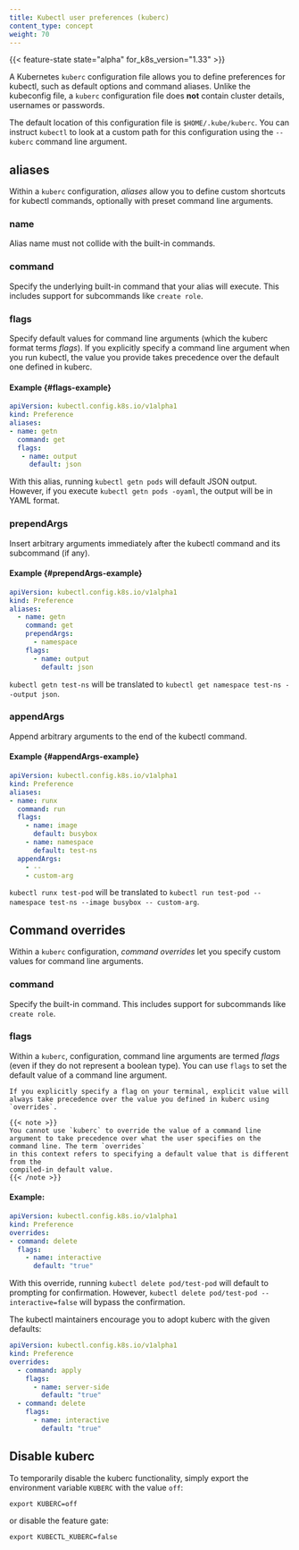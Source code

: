 ```yaml
---
title: Kubectl user preferences (kuberc)
content_type: concept
weight: 70
---
```


{{< feature-state state="alpha" for_k8s_version="1.33" >}}

A Kubernetes `kuberc` configuration file allows you to define preferences for kubectl, such as default options and command aliases.
Unlike the kubeconfig file, a `kuberc` configuration file does **not** contain cluster details, usernames or passwords.

The default location of this configuration file is `$HOME/.kube/kuberc`. 
You can instruct `kubectl` to look at a custom path for this configuration using the `--kuberc` command line argument.  

## aliases

Within a `kuberc` configuration, _aliases_ allow you to define custom shortcuts
for kubectl commands, optionally with preset command line arguments.

### name

Alias name must not collide with the built-in commands. 

### command

Specify the underlying built-in command that your alias will execute. This includes support for subcommands like `create role`.

### flags

Specify default values for command line arguments (which the kuberc format terms _flags_). 
If you explicitly specify a command line argument when you run kubectl, the value you provide takes precedence over the default one defined in kuberc. 

#### Example  {#flags-example}

```yaml
apiVersion: kubectl.config.k8s.io/v1alpha1
kind: Preference
aliases:
- name: getn
  command: get
  flags:
   - name: output
     default: json
```

With this alias, running `kubectl getn pods` will default JSON output. However, if you execute `kubectl getn pods -oyaml`, the output will be in YAML format.

### prependArgs

Insert arbitrary arguments immediately after the kubectl command and its subcommand (if any).

#### Example {#prependArgs-example}

```yaml
apiVersion: kubectl.config.k8s.io/v1alpha1
kind: Preference
aliases:
  - name: getn
    command: get
    prependArgs:
      - namespace
    flags:
      - name: output
        default: json
```

`kubectl getn test-ns` will be translated to `kubectl get namespace test-ns --output json`.

### appendArgs

Append arbitrary arguments to the end of the kubectl command.

#### Example {#appendArgs-example}

```yaml
apiVersion: kubectl.config.k8s.io/v1alpha1
kind: Preference
aliases:
- name: runx
  command: run
  flags:
    - name: image
      default: busybox
    - name: namespace
      default: test-ns
  appendArgs:
    - --
    - custom-arg
```

`kubectl runx test-pod` will be translated to `kubectl run test-pod --namespace test-ns --image busybox -- custom-arg`.

## Command overrides

Within a `kuberc` configuration, _command overrides_ let you specify custom values for command line arguments.

### command

Specify the built-in command. This includes support for subcommands like `create role`.

### flags

Within a `kuberc`, configuration, command line arguments are termed _flags_ (even if they do not represent a boolean type).
You can use `flags` to set the default value of a command line argument.

	If you explicitly specify a flag on your terminal, explicit value will always take precedence over the value you defined in kuberc using `overrides`.
	
	{{< note >}}
	You cannot use `kuberc` to override the value of a command line argument to take precedence over what the user specifies on the command line. The term `overrides`
	in this context refers to specifying a default value that is different from the
	compiled-in default value.
	{{< /note >}}

#### Example:

```yaml
apiVersion: kubectl.config.k8s.io/v1alpha1
kind: Preference
overrides:
- command: delete
  flags:
    - name: interactive
      default: "true"
```

With this override, running `kubectl delete pod/test-pod` will default to prompting for confirmation. 
However, `kubectl delete pod/test-pod --interactive=false` will bypass the confirmation.

The kubectl maintainers encourage you to adopt kuberc with the given defaults:

```yaml
apiVersion: kubectl.config.k8s.io/v1alpha1
kind: Preference
overrides:
  - command: apply
    flags:
      - name: server-side
        default: "true"
  - command: delete
    flags:
      - name: interactive
        default: "true"
```

## Disable kuberc

To temporarily disable the kuberc functionality, simply export the environment variable `KUBERC` with the value `off`:

```shell
export KUBERC=off
```

or disable the feature gate:

```shell
export KUBECTL_KUBERC=false
```
